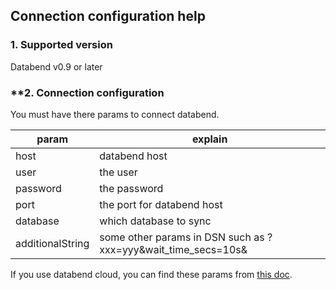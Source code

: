 ## **Connection configuration help**
### **1. Supported version**
Databend v0.9 or later

### **2. Connection configuration
You must have there params to connect databend.

| param            | explain                                                       |
|------------------|---------------------------------------------------------------|
| host             | databend host                                                 |
| user             | the user                                                      |
| password         | the password                                                  |
| port             | the port for databend host                                    |
| database         | which database to sync                                        |
| additionalString | some other params in DSN such as ?xxx=yyy&wait_time_secs=10s& |

If you use databend cloud, you can find these params from [this doc](https://docs.databend.com/using-databend-cloud/warehouses/connecting-a-warehouse).